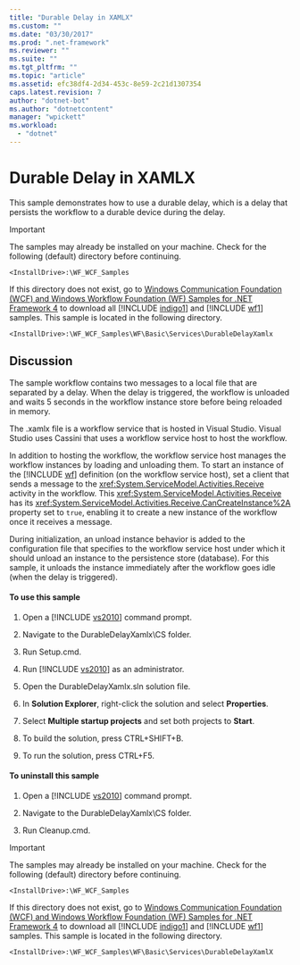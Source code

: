 ```yaml
---
title: "Durable Delay in XAMLX"
ms.custom: ""
ms.date: "03/30/2017"
ms.prod: ".net-framework"
ms.reviewer: ""
ms.suite: ""
ms.tgt_pltfrm: ""
ms.topic: "article"
ms.assetid: efc38df4-2d34-453c-8e59-2c21d1307354
caps.latest.revision: 7
author: "dotnet-bot"
ms.author: "dotnetcontent"
manager: "wpickett"
ms.workload: 
  - "dotnet"
---
```

# Durable Delay in XAMLX
This sample demonstrates how to use a durable delay, which is a delay that persists the workflow to a durable device during the delay.  
  
> [!IMPORTANT]
>  The samples may already be installed on your machine. Check for the following (default) directory before continuing.  
> 
>  `<InstallDrive>:\WF_WCF_Samples`  
> 
>  If this directory does not exist, go to [Windows Communication Foundation (WCF) and Windows Workflow Foundation (WF) Samples for .NET Framework 4](http://go.microsoft.com/fwlink/?LinkId=150780) to download all [!INCLUDE [indigo1](../../../../includes/indigo1-md.md)] and [!INCLUDE [wf1](../../../../includes/wf1-md.md)] samples. This sample is located in the following directory.  
> 
>  `<InstallDrive>:\WF_WCF_Samples\WF\Basic\Services\DurableDelayXamlx`  
  
## Discussion  
 The sample workflow contains two messages to a local file that are separated by a delay. When the delay is triggered, the workflow is unloaded and waits 5 seconds in the workflow instance store before being reloaded in memory.  
  
 The .xamlx file is a workflow service that is hosted in Visual Studio. Visual Studio uses Cassini that uses a workflow service host to host the workflow.  
  
 In addition to hosting the workflow, the workflow service host manages the workflow instances by loading and unloading them. To start an instance of the [!INCLUDE [wf](../../../../includes/wf-md.md)] definition (on the workflow service host), set a client that sends a message to the <xref:System.ServiceModel.Activities.Receive> activity in the workflow. This <xref:System.ServiceModel.Activities.Receive> has its <xref:System.ServiceModel.Activities.Receive.CanCreateInstance%2A> property set to `true`, enabling it to create a new instance of the workflow once it receives a message.  
  
 During initialization, an unload instance behavior is added to the configuration file that specifies to the workflow service host under which it should unload an instance to the persistence store (database). For this sample, it unloads the instance immediately after the workflow goes idle (when the delay is triggered).  
  
#### To use this sample  
  
1. Open a [!INCLUDE [vs2010](../../../../includes/vs2010-md.md)] command prompt.  
  
2. Navigate to the DurableDelayXamlx\CS folder.  
  
3. Run Setup.cmd.  
  
4. Run [!INCLUDE [vs2010](../../../../includes/vs2010-md.md)] as an administrator.  
  
5. Open the DurableDelayXamlx.sln solution file.  
  
6. In **Solution Explorer**, right-click the solution and select **Properties**.  
  
7. Select **Multiple startup projects** and set both projects to **Start**.  
  
8. To build the solution, press CTRL+SHIFT+B.  
  
9. To run the solution, press CTRL+F5.  
  
#### To uninstall this sample  
  
1. Open a [!INCLUDE [vs2010](../../../../includes/vs2010-md.md)] command prompt.  
  
2. Navigate to the DurableDelayXamlx\CS folder.  
  
3. Run Cleanup.cmd.  
  
> [!IMPORTANT]
>  The samples may already be installed on your machine. Check for the following (default) directory before continuing.  
> 
>  `<InstallDrive>:\WF_WCF_Samples`  
> 
>  If this directory does not exist, go to [Windows Communication Foundation (WCF) and Windows Workflow Foundation (WF) Samples for .NET Framework 4](http://go.microsoft.com/fwlink/?LinkId=150780) to download all [!INCLUDE [indigo1](../../../../includes/indigo1-md.md)] and [!INCLUDE [wf1](../../../../includes/wf1-md.md)] samples. This sample is located in the following directory.  
> 
>  `<InstallDrive>:\WF_WCF_Samples\WF\Basic\Services\DurableDelayXamlX`
